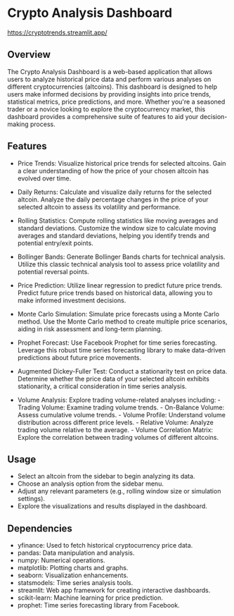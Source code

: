 # Crypto Analysis Dashboard

https://cryptotrends.streamlit.app/

## Overview
The Crypto Analysis Dashboard is a web-based application that allows users to analyze historical price data and perform various analyses on different cryptocurrencies (altcoins). This dashboard is designed to help users make informed decisions by providing insights into price trends, statistical metrics, price predictions, and more. Whether you're a seasoned trader or a novice looking to explore the cryptocurrency market, this dashboard provides a comprehensive suite of features to aid your decision-making process.

## Features

- Price Trends: Visualize historical price trends for selected altcoins.
        Gain a clear understanding of how the price of your chosen altcoin has evolved over time.


- Daily Returns: Calculate and visualize daily returns for the selected altcoin.
        Analyze the daily percentage changes in the price of your selected altcoin to assess its volatility and performance.


- Rolling Statistics: Compute rolling statistics like moving averages and standard deviations.
        Customize the window size to calculate moving averages and standard deviations, helping you identify trends and potential entry/exit points.


- Bollinger Bands: Generate Bollinger Bands charts for technical analysis.
        Utilize this classic technical analysis tool to assess price volatility and potential reversal points.


- Price Prediction: Utilize linear regression to predict future price trends.
        Predict future price trends based on historical data, allowing you to make informed investment decisions.


- Monte Carlo Simulation: Simulate price forecasts using a Monte Carlo method.
        Use the Monte Carlo method to create multiple price scenarios, aiding in risk assessment and long-term planning.


- Prophet Forecast: Use Facebook Prophet for time series forecasting.
        Leverage this robust time series forecasting library to make data-driven predictions about future price movements.


- Augmented Dickey-Fuller Test: Conduct a stationarity test on price data.
        Determine whether the price data of your selected altcoin exhibits stationarity, a critical consideration in time series analysis.


- Volume Analysis: Explore trading volume-related analyses including:
        - Trading Volume: Examine trading volume trends.
        - On-Balance Volume: Assess cumulative volume trends.
        - Volume Profile: Understand volume distribution across different price levels.
        - Relative Volume: Analyze trading volume relative to the average.
        - Volume Correlation Matrix: Explore the correlation between trading volumes of different altcoins.
        
## Usage
- Select an altcoin from the sidebar to begin analyzing its data.
- Choose an analysis option from the sidebar menu.
- Adjust any relevant parameters (e.g., rolling window size or simulation settings).
- Explore the visualizations and results displayed in the dashboard.

## Dependencies
- yfinance: Used to fetch historical cryptocurrency price data.
- pandas: Data manipulation and analysis.
- numpy: Numerical operations.
- matplotlib: Plotting charts and graphs.
- seaborn: Visualization enhancements.
- statsmodels: Time series analysis tools.
- streamlit: Web app framework for creating interactive dashboards.
- scikit-learn: Machine learning for price prediction.
- prophet: Time series forecasting library from Facebook.
